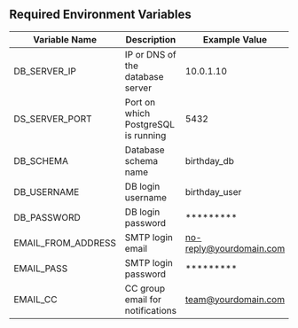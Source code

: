 ## Required Environment Variables

| Variable Name       | Description                         | Example Value           |
|---------------------|-------------------------------------|--------------------------|
| DB_SERVER_IP        | IP or DNS of the database server    | 10.0.1.10                |
| DS_SERVER_PORT      | Port on which PostgreSQL is running | 5432                     |
| DB_SCHEMA           | Database schema name                | birthday_db              |
| DB_USERNAME         | DB login username                   | birthday_user            |
| DB_PASSWORD         | DB login password                   | *********                |
| EMAIL_FROM_ADDRESS  | SMTP login email                    | no-reply@yourdomain.com  |
| EMAIL_PASS          | SMTP login password                 | *********                |
| EMAIL_CC            | CC group email for notifications    | team@yourdomain.com      |
